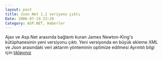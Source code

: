 ```yaml
---
layout: post
title: Json Net 1.1 veriyonu çıktı
Date: 2006-07-19 23:29
Category: ASP.NET, Haberler
---
```


Ajax ve Asp.Net arasında bağlantı kuran James Newton-King's
kütüphanesinin yeni versiyonu çıktı. Yeni versiyonda en büyük ekleme XML
ve Json arasındaki veri aktarım yönteminin optimize edilmesi Ayrıntılı
bilgi için [tıklayınız][]

  [tıklayınız]: http://www.newtonsoft.com/blog/
